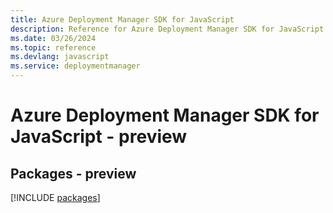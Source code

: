 ```yaml
---
title: Azure Deployment Manager SDK for JavaScript
description: Reference for Azure Deployment Manager SDK for JavaScript
ms.date: 03/26/2024
ms.topic: reference
ms.devlang: javascript
ms.service: deploymentmanager
---
```

# Azure Deployment Manager SDK for JavaScript - preview
## Packages - preview
[!INCLUDE [packages](deployment-manager-index.md)]